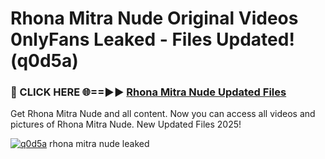 # Rhona Mitra Nude Original Videos 0nlyFans Leaked - Files Updated! (q0d5a)

<h3>🔴 CLICK HERE 🌐==►► <a href="https://tinyurl.com/5h6xmrr3" rel="nofollow">Rhona Mitra Nude Updated Files</a></h3>

Get Rhona Mitra Nude and all content. Now you can access all videos and pictures of Rhona Mitra Nude. New Updated Files 2025!

[![q0d5a](https://i.imgur.com/KVD873Z.gif)](https://tinyurl.com/5h6xmrr3)
rhona mitra nude leaked